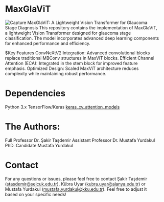 # MaxGlaViT
![Capture](https://github.com/user-attachments/assets/48e9dc4b-85b8-495d-9fd3-fa06bff89f28)
MaxGlaViT: A Lightweight Vision Transformer for Glaucoma Stage Diagnosis
This repository contains the implementation of MaxGlaViT, a lightweight Vision Transformer designed for glaucoma stage classification. The model incorporates advanced deep learning components for enhanced performance and efficiency.

$Key Features
ConvNeXtV2 Integration: Advanced convolutional blocks replace traditional MBConv structures in MaxViT blocks.
Efficient Channel Attention (ECA): Integrated in the stem block for improved feature emphasis.
Optimized Design: Scaled MaxViT architecture reduces complexity while maintaining robust performance.
# Dependencies
Python 3.x
TensorFlow/Keras
[keras_cv_attention_models]([https://www.google.com](https://github.com/0723sjp/keras_cv_attention_models/tree/main))

# The Authors:
Full Professor Dr. Şakir Taşdemir
Assistant Professor Dr. Mustafa Yurdakul
PhD. Candidate Mustafa Yurdakul

# Contact
For any questions or issues, please feel free to contact Şakir Taşdemir (stasdemir@selcuk.edu.tr), Kübra Uyar (kubra.uyar@alanya.edu.tr) or Mustafa Yurdakul (mustafa.yurdakul@kku.edu.tr).
Feel free to adjust it based on your specific needs!
